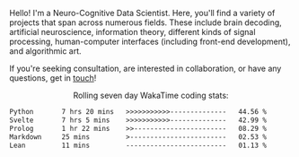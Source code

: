 Hello! I'm a Neuro-Cognitive Data Scientist. Here, you'll find a variety of projects that span across numerous fields. These include brain decoding, artificial neuroscience, information theory, different kinds of signal processing, human-computer interfaces (including front-end development), and algorithmic art. 

If you're seeking consultation, are interested in collaboration, or have any questions, get in <a href='mailto:desk@syrkis.com?subject=Getting%20in%20touch'>touch</a>!

<p align="center">Rolling seven day WakaTime coding stats:</p>
<!--START_SECTION:waka-->

```txt
Python       7 hrs 20 mins   >>>>>>>>>>>--------------   44.56 %
Svelte       7 hrs 5 mins    >>>>>>>>>>>--------------   42.99 %
Prolog       1 hr 22 mins    >>-----------------------   08.29 %
Markdown     25 mins         >------------------------   02.53 %
Lean         11 mins         -------------------------   01.13 %
```

<!--END_SECTION:waka-->
